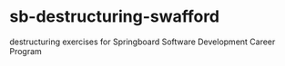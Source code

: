 # sb-destructuring-swafford
destructuring exercises for Springboard Software Development Career Program
